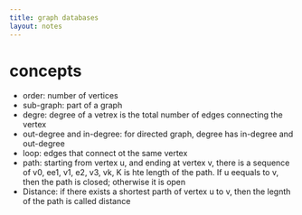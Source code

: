 ```yaml
---
title: graph databases
layout: notes
---
```


# concepts
- order: number of vertices
- sub-graph: part of a graph
- degre: degree of a vetrex is the total number of edges connecting the vertex
- out-degree and in-degree: for directed graph, degree has in-degree and out-degree
- loop: edges that connect ot the same vertex
- path: starting from vertex u, and ending at vertex v, there is a sequence of v0, ee1, v1, e2, v3, vk, K is hte length of the path. If u eequals to v, then the path is closed; otherwise it is open
- Distance: if there exists a shortest parth of vertex u to v, then the legnth of the path is called distance
